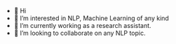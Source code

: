 - 👋 Hi
- 👀 I’m interested in NLP, Machine Learning of any kind
- 🌱 I’m currently working as a research assistant. 
- 💞️ I’m looking to collaborate on any NLP topic. 

<!---
bablf/bablf is a ✨ special ✨ repository because its `README.md` (this file) appears on your GitHub profile.
You can click the Preview link to take a look at your changes.
--->
